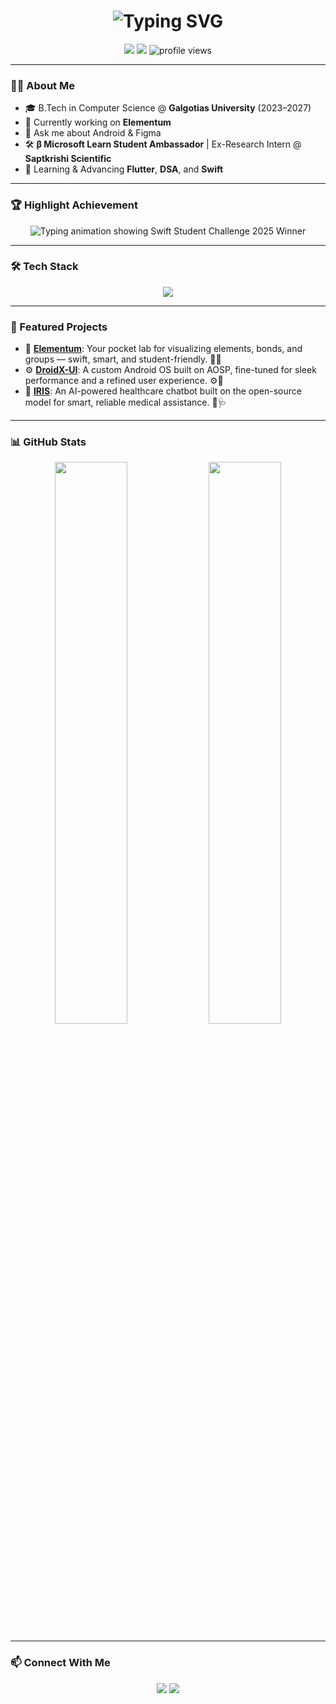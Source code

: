 <!-- Typing Animation Title -->
<h1 align="center">
  <img src="https://readme-typing-svg.demolab.com?font=Fira+Code&size=28&pause=1000&center=true&vCenter=true&multiline=true&width=800&height=80&lines=Hi+I'm+Nalinish+Ranjan;Android+Developer+%7C+Open+Source+Enthusiast" alt="Typing SVG" />
</h1>

<p align="center">
  <a href="https://linkedin.com/in/nranjan17"><img src="https://img.shields.io/badge/LinkedIn-nranjan17-blue?style=flat&logo=linkedin" /></a>
  <a href="mailto:nalinishranjan05@gmail.com"><img src="https://img.shields.io/badge/Email-nalinishranjan05@gmail.com-red?style=flat&logo=gmail" /></a>
  <img src="https://komarev.com/ghpvc/?username=NRanjan-17&style=flat-square&color=blue" alt="profile views" />
</p>

---

### 👨‍💻 About Me

- 🎓 B.Tech in Computer Science @ **Galgotias University** (2023–2027)
- 🔭 Currently working on **Elementum**
- 💬 Ask me about Android & Figma
- 🛠️ **β Microsoft Learn Student Ambassador** | Ex-Research Intern @ **Saptkrishi Scientific**
- 🌱 Learning & Advancing **Flutter**, **DSA**, and **Swift**

---

### 🏆 Highlight Achievement

<p align="center">
  <img src="https://readme-typing-svg.demolab.com?font=Fira+Code&size=24&pause=1000&center=true&vCenter=true&width=700&lines=Swift+Student+Challenge+2025+Winner+%F0%9F%8F%86" alt="Typing animation showing Swift Student Challenge 2025 Winner" />
</p>

---

### 🛠 Tech Stack

<p align="center">
  <img src="https://skillicons.dev/icons?i=androidstudio,swift,java,python,git,github,mysql,linux,figma" />
</p>

---

### 🚀 Featured Projects

- 📱 **[Elementum](https://github.com/NRanjan-17/Elementum.git)**: Your pocket lab for visualizing elements, bonds, and groups — swift, smart, and student-friendly. 🧪✨
- ⚙️ **[DroidX-UI](https://github.com/DroidX-UI/)**: A custom Android OS built on AOSP, fine-tuned for sleek performance and a refined user experience. ⚙️📱
- 🤖 **[IRIS](https://github.com/NRanjan-17/IRIS)**: An AI-powered healthcare chatbot built on the open-source model for smart, reliable medical assistance. 🤖🩺

---

### 📊 GitHub Stats

<p align="center">
  <img src="https://github-readme-stats.vercel.app/api?username=NRanjan-17&show_icons=true&theme=tokyonight&hide_border=true" width="48%" />
  <img src="https://github-readme-streak-stats.herokuapp.com/?user=NRanjan-17&theme=tokyonight&hide_border=true" width="48%" />
</p>

---

### 📫 Connect With Me

<p align="center">
  <a href="https://linkedin.com/in/nranjan17"><img src="https://img.shields.io/badge/LinkedIn-nranjan17-blue?style=for-the-badge&logo=linkedin" /></a>
  <a href="mailto:nalinishranjan05@gmail.com"><img src="https://img.shields.io/badge/Gmail-nalinishranjan05@gmail.com-red?style=for-the-badge&logo=gmail" /></a>
</p>
